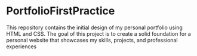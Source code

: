 # PortfolioFirstPractice
This repository contains the initial design of my personal portfolio using HTML and CSS. The goal of this project is to create a solid foundation for a personal website that showcases my skills, projects, and professional experiences
